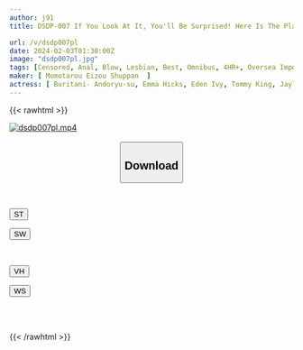 ```yaml
---
author: j91
title: DSDP-007 If You Look At It, You'll Be Surprised! Here Is The Place Where You Can See Western Clothes 2024

url: /v/dsdp007pl
date: 2024-02-03T01:30:00Z
image: "dsdp007pl.jpg"
tags: [Censored, Anal, Blow, Lesbian, Best, Omnibus, 4HR+, Oversea Import	]
maker: [ Momotarou Eizou Shuppan  ]
actress: [ Buritani- Andoryu-su, Emma Hicks, Eden Ivy, Tommy King, Jayla de Angels, Ariella Donovan, Hazel Moore, Seadra Day, Freya Parker, Sophia Burns ]
---
```



{{< rawhtml >}}

<div class="video" data-videoid="2VWWXPjVGOHZ8rk">
    <a href="javascript:;">
        <img src="/v/dsdp007pl/dsdp007pl.jpg" width="WIDTH" height="HEIGHT" alt="dsdp007pl.mp4" loading="lazy">
    </a>
</div>

<script type="text/javascript" src="https://j91.asia/asset/on-demand-st.js"></script>

<br>
  <link rel="stylesheet" href="https://j91.asia/asset/bs5.css">
  
  <center>
  <button class="btn btn-primary" type="button" data-bs-toggle="collapse" data-bs-target=".multi-collapse" aria-expanded="false" aria-controls="multiCollapseExample1 multiCollapseExample2"><h2>Download</h2></button></center>
</p>
<div class="row">
  <div class="col">
    <div class="collapse multi-collapse" id="multiCollapseExample1">
      <div class="card card-body">
	      	      <br>
<div class="buttons">  
<p><a href="https://streamtape.to/v/2VWWXPjVGOHZ8rk" target="_blank"><button class="btn-hover color-3"><i class="fa fa-download"></i> ST</button></a></p>
<p><a href="https://flaswish.com/i5z00rjj8n20" target="_blank"><button class="btn-hover color-2"><i class="fa fa-download"></i> SW</button></a></p></div>
    </div>
  </div>
</div>
  <div class="col">
    <div class="collapse multi-collapse" id="multiCollapseExample2">
      <div class="card card-body">
	      <br>
<div class="buttons">
<p><a href="javascript:;" target="_blank"><button class="btn-hover color-9"><i class="fa fa-download"></i> VH</button></a></p>
<p><a href="javascript:;" target="_blank"><button class="btn-hover color-8"><i class="fa fa-download"></i> WS</button></a></p></div>
<br><br>
      </div>
    </div>
  </div>
</div>

{{< /rawhtml >}}